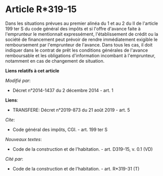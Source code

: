 # Article R*319-15

Dans les situations prévues au premier alinéa du 1 et au 2 du II de l'article 199 ter S du code général des impôts et si
l'offre d'avance faite à l'emprunteur le mentionnait expressément, l'établissement de crédit ou la société de financement
peut prévoir de rendre immédiatement exigible le remboursement par l'emprunteur de l'avance. Dans tous les cas, il doit
indiquer dans le contrat de prêt les conditions générales de l'avance remboursable et les obligations d'information incombant
à l'emprunteur, notamment en cas de changement de situation.

**Liens relatifs à cet article**

_Modifié par_:

  - Décret n°2014-1437 du 2 décembre 2014 - art. 1

**Liens**:

  - TRANSFERE: Décret n°2019-873 du 21 août 2019 - art. 5

_Cite_:

  - Code général des impôts, CGI. - art. 199 ter S

_Nouveaux textes_:

  - Code de la construction et de l'habitation. - art. D319-15, v. 0.1 (VD)

_Cité par_:

  - Code de la construction et de l'habitation. - art. R*319-31 (T)
